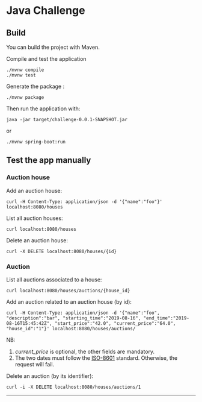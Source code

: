 # Java Challenge #

## Build ##

You can build the project with Maven.

Compile and test the application
```
./mvnw compile
./mvnw test
```

Generate the package :
```
./mvnw package
```

Then run the application with:
```
java -jar target/challenge-0.0.1-SNAPSHOT.jar
```
or
```
./mvnw spring-boot:run
```

## Test the app manually ##

### Auction house ###

Add an auction house:

```
curl -H Content-Type: application/json -d '{"name":"foo"}' localhost:8080/houses
```

List all auction houses:
```
curl localhost:8080/houses
```

Delete an auction house:
```
curl -X DELETE localhost:8080/houses/{id}
```

### Auction ###

List all auctions associated to a house:
```
curl localhost:8080/houses/auctions/{house_id}
```

Add an auction related to an auction house (by id):
```
curl -H Content-Type: application/json -d '{"name":"foo", "description":"bar", "starting_time":"2019-08-16", "end_time":"2019-08-16T15:45:42Z", "start_price":"42.0", "current_price":"64.0", "house_id":"1"}' localhost:8080/houses/auctions/
```

NB:
1. *current_price* is optional, the other fields are mandatory.
2. The two dates must follow the [ISO-8601][1] standard. Otherwise, the request will fail.

Delete an auction (by its identifier):
```
curl -i -X DELETE localhost:8080/houses/auctions/1
```

---
[1]: https://en.wikipedia.org/wiki/ISO_8601

